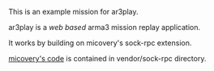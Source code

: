 This is an example mission for ar3play.

ar3play is a *web based* arma3 mission replay application.

It works by building on micovery's sock-rpc extension.

 [micovery's code](https://bitbucket.org/micovery/sock-rpc.mission) is contained in vendor/sock-rpc directory.


